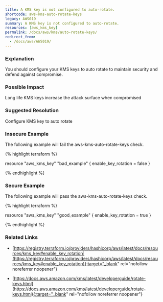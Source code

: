 ```yaml
---
title: A KMS key is not configured to auto-rotate.
shortcode: aws-kms-auto-rotate-keys
legacy: AWS019
summary: A KMS key is not configured to auto-rotate. 
resources: [aws_kms_key] 
permalink: /docs/aws/kms/auto-rotate-keys/
redirect_from: 
  - /docs/aws/AWS019/
---
```


### Explanation


You should configure your KMS keys to auto rotate to maintain security and defend against compromise.


### Possible Impact
Long life KMS keys increase the attack surface when compromised

### Suggested Resolution
Configure KMS key to auto rotate


### Insecure Example

The following example will fail the aws-kms-auto-rotate-keys check.

{% highlight terraform %}

resource "aws_kms_key" "bad_example" {
	enable_key_rotation = false
}

{% endhighlight %}



### Secure Example

The following example will pass the aws-kms-auto-rotate-keys check.

{% highlight terraform %}

resource "aws_kms_key" "good_example" {
	enable_key_rotation = true
}

{% endhighlight %}



### Related Links


- [https://registry.terraform.io/providers/hashicorp/aws/latest/docs/resources/kms_key#enable_key_rotation](https://registry.terraform.io/providers/hashicorp/aws/latest/docs/resources/kms_key#enable_key_rotation){:target="_blank" rel="nofollow noreferrer noopener"}

- [https://docs.aws.amazon.com/kms/latest/developerguide/rotate-keys.html](https://docs.aws.amazon.com/kms/latest/developerguide/rotate-keys.html){:target="_blank" rel="nofollow noreferrer noopener"}


